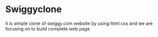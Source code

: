 # Swiggyclone
it is simple clone of swiggy.com website by using html css and we are focusing on to build complete web page
